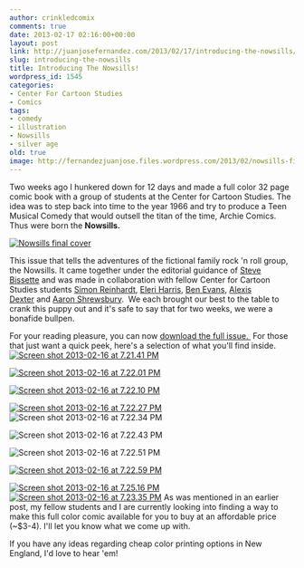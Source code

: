 ```yaml
---
author: crinkledcomix
comments: true
date: 2013-02-17 02:16:00+00:00
layout: post
link: http://juanjosefernandez.com/2013/02/17/introducing-the-nowsills/
slug: introducing-the-nowsills
title: Introducing The Nowsills!
wordpress_id: 1545
categories:
- Center For Cartoon Studies
- Comics
tags:
- comedy
- illustration
- Nowsills
- silver age
old: true
image: http://fernandezjuanjose.files.wordpress.com/2013/02/nowsills-final-cover.png
---
```

Two weeks ago I hunkered down for 12 days and made a full color 32 page comic book with a group of students at the Center for Cartoon Studies. The idea was to step back into time to the year 1966 and try to produce a Teen Musical Comedy that would outsell the titan of the time, Archie Comics. Thus were born the **Nowsills.**
<!--more-->
[![Nowsills final cover](http://fernandezjuanjose.files.wordpress.com/2013/02/nowsills-final-cover.png)](http://fernandezjuanjose.files.wordpress.com/2013/02/nowsills-final-cover.png)



This issue that tells the adventures of the fictional family rock 'n roll group, the Nowsills. It came together under the editorial guidance of [Steve Bissette](http://srbissette.com/) and was made in collaboration with fellow Center for Cartoon Studies students [Simon Reinhardt](http://simonmreinhardt.tumblr.com/comics), [Eleri Harris,](http://elerimai.com/) [Ben Evans](http://benkevans.tumblr.com/), [Alexis Dexter](http://lexxidexter.tumblr.com/) and [Aaron Shrewsbury](http://www.comicartfans.com/gallerydetail.asp?gcat=29924).  We each brought our best to the table to crank this puppy out and it's safe to say that for two weeks, we were a bonafide bullpen.

For your reading pleasure, you can now [download the full issue. ](http://fernandezjuanjose.files.wordpress.com/2013/02/nowsills_for_web.pdf) For those that just want a quick peek, here's a selection of what you'll find inside.
[![Screen shot 2013-02-16 at 7.21.41 PM](http://fernandezjuanjose.files.wordpress.com/2013/02/screen-shot-2013-02-16-at-7-21-41-pm.png)](http://fernandezjuanjose.files.wordpress.com/2013/02/screen-shot-2013-02-16-at-7-21-41-pm.png)

[![Screen shot 2013-02-16 at 7.22.01 PM](http://fernandezjuanjose.files.wordpress.com/2013/02/screen-shot-2013-02-16-at-7-22-01-pm.png)](http://fernandezjuanjose.files.wordpress.com/2013/02/screen-shot-2013-02-16-at-7-22-01-pm.png)

[![Screen shot 2013-02-16 at 7.22.10 PM](http://fernandezjuanjose.files.wordpress.com/2013/02/screen-shot-2013-02-16-at-7-22-10-pm.png)](http://fernandezjuanjose.files.wordpress.com/2013/02/screen-shot-2013-02-16-at-7-22-10-pm.png)

[![Screen shot 2013-02-16 at 7.22.27 PM](http://fernandezjuanjose.files.wordpress.com/2013/02/screen-shot-2013-02-16-at-7-22-27-pm.png)](http://fernandezjuanjose.files.wordpress.com/2013/02/screen-shot-2013-02-16-at-7-22-27-pm.png)
![Screen shot 2013-02-16 at 7.22.34 PM](http://fernandezjuanjose.files.wordpress.com/2013/02/screen-shot-2013-02-16-at-7-22-34-pm.png)


![Screen shot 2013-02-16 at 7.22.43 PM](http://fernandezjuanjose.files.wordpress.com/2013/02/screen-shot-2013-02-16-at-7-22-43-pm.png)


![Screen shot 2013-02-16 at 7.22.51 PM](http://fernandezjuanjose.files.wordpress.com/2013/02/screen-shot-2013-02-16-at-7-22-51-pm.png)

[![Screen shot 2013-02-16 at 7.22.59 PM](http://fernandezjuanjose.files.wordpress.com/2013/02/screen-shot-2013-02-16-at-7-22-59-pm.png)](http://fernandezjuanjose.files.wordpress.com/2013/02/screen-shot-2013-02-16-at-7-22-59-pm.png)

[![Screen shot 2013-02-16 at 7.25.16 PM](http://fernandezjuanjose.files.wordpress.com/2013/02/screen-shot-2013-02-16-at-7-25-16-pm.png)](http://fernandezjuanjose.files.wordpress.com/2013/02/screen-shot-2013-02-16-at-7-25-16-pm.png)[![Screen shot 2013-02-16 at 7.23.35 PM](http://fernandezjuanjose.files.wordpress.com/2013/02/screen-shot-2013-02-16-at-7-23-35-pm.png)](http://fernandezjuanjose.files.wordpress.com/2013/02/screen-shot-2013-02-16-at-7-23-35-pm.png) As was mentioned in an earlier post, my fellow students and I are currently looking into finding a way to make this full color comic available for you to buy at an affordable price (~$3-4). I'll let you know what we come up with.

If you have any ideas regarding cheap color printing options in New England, I'd love to hear 'em!
